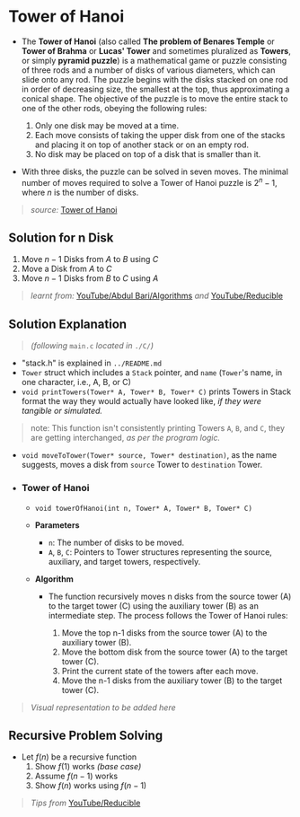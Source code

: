 # Tower of Hanoi

- The **Tower of Hanoi** (also called **The problem of Benares Temple** or **Tower of Brahma** or **Lucas' Tower** and sometimes pluralized as **Towers**, or simply **pyramid puzzle**) is a mathematical game or puzzle consisting of three rods and a number of disks of various diameters, which can slide onto any rod. The puzzle begins with the disks stacked on one rod in order of decreasing size, the smallest at the top, thus approximating a conical shape. The objective of the puzzle is to move the entire stack to one of the other rods, obeying the following rules:

    1. Only one disk may be moved at a time.
    2. Each move consists of taking the upper disk from one of the stacks and placing it on top of another stack or on an empty rod.
    3. No disk may be placed on top of a disk that is smaller than it.

- With three disks, the puzzle can be solved in seven moves. The minimal number of moves required to solve a Tower of Hanoi puzzle is $2^n - 1$, where $n$ is the number of disks.
> _source:_ [Tower of Hanoi](https://en.wikipedia.org/wiki/Tower_of_Hanoi)

## Solution for n Disk
1. Move $n - 1$ Disks from $A$ to $B$ using $C$
2. Move a Disk from $A$ to $C$
3. Move $n - 1$ Disks from $B$ to $C$ using $A$
 
> _learnt from:_ [YouTube/Abdul Bari/Algorithms](https://www.youtube.com/watch?v=q6RicK1FCUs) _and_ [YouTube/Reducible](https://www.youtube.com/watch?v=rf6uf3jNjbo)

## Solution Explanation
> _(following_ `main.c` _located in_ `./C/`_)_

- "stack.h" is explained in `../README.md`
- `Tower` struct which includes a `Stack` pointer, and `name` (`Tower`'s name, in one character, i.e., A, B, or C)
- `void printTowers(Tower* A, Tower* B, Tower* C)` prints Towers in Stack format the way they would actually have looked like, _if they were tangible or simulated._
> note: This function isn't consistently printing Towers `A`, `B`, and `C`, they are getting interchanged, _as per the program logic._
- `void moveToTower(Tower* source, Tower* destination)`, as the name suggests, moves a disk from `source` Tower to `destination` Tower.

- ### Tower of Hanoi
    - `void towerOfHanoi(int n, Tower* A, Tower* B, Tower* C)`
    - **Parameters**
        - `n`: The number of disks to be moved.
        - `A`, `B`, `C`: Pointers to Tower structures representing the source, auxiliary, and target towers, respectively.

    - **Algorithm**
        - The function recursively moves n disks from the source tower (A) to the target tower (C) using the auxiliary tower (B) as an intermediate step. The process follows the Tower of Hanoi rules:

            1. Move the top n-1 disks from the source tower (A) to the auxiliary tower (B).
            2. Move the bottom disk from the source tower (A) to the target tower (C).
            3. Print the current state of the towers after each move.
            4. Move the n-1 disks from the auxiliary tower (B) to the target tower (C).
> _Visual representation to be added here_

## Recursive Problem Solving
- Let $f(n)$ be a recursive function
    1. Show $f(1)$ works _(base case)_
    2. Assume $f(n - 1)$ works
    3. Show $f(n)$ works using $f(n - 1)$
> _Tips from_ [YouTube/Reducible](https://www.youtube.com/watch?v=rf6uf3jNjbo)